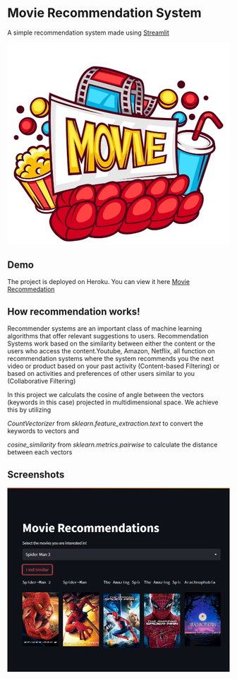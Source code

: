 
# Movie Recommendation System
A simple recommendation system made using [Streamlit](https://docs.streamlit.io/)


![Logo](https://github.com/iamnandhu/Movie-recommender-system/blob/master/cinema-and-movie-advertising-background-in-cartoon-vector-11412157.jpg)


## Demo

The project is deployed on Heroku. You can view it here [Movie Recommedation](https://recommend-18.herokuapp.com/)


## How recommendation works!

Recommender systems are an important class of machine learning algorithms that offer relevant suggestions to users. Recommendation Systems work based on the similarity between either the content or the users who access the content.Youtube, Amazon, Netflix, all function on recommendation systems where the system recommends you the next video or product based on your past activity (Content-based Filtering) or based on activities and preferences of other users similar to you (Collaborative Filtering)

In this project we calculats the cosine of angle between the vectors (keywords in this case) projected in multidimensional space.
We achieve this by utilizing

*CountVectorizer* from *sklearn.feature_extraction.text* to convert the keywords to vectors and

*cosine_similarity* from *sklearn.metrics.pairwise* to calculate the distance between each vectors




## Screenshots

![screenshot](https://github.com/iamnandhu/Movie-recommender-system/blob/master/Screenshot.png)

